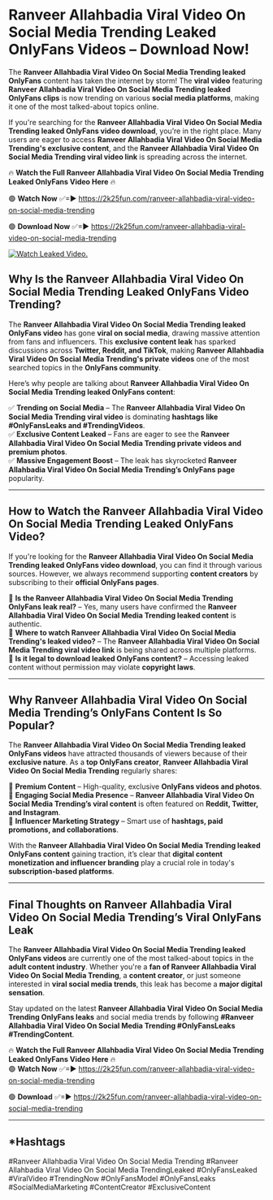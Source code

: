 # Ranveer Allahbadia Viral Video On Social Media Trending Leaked OnlyFans Videos – Download Now!

The **Ranveer Allahbadia Viral Video On Social Media Trending leaked OnlyFans** content has taken the internet by storm! The **viral video** featuring **Ranveer Allahbadia Viral Video On Social Media Trending leaked OnlyFans clips** is now trending on various **social media platforms**, making it one of the most talked-about topics online.  

If you're searching for the **Ranveer Allahbadia Viral Video On Social Media Trending leaked OnlyFans video download**, you’re in the right place. Many users are eager to access **Ranveer Allahbadia Viral Video On Social Media Trending's exclusive content**, and the **Ranveer Allahbadia Viral Video On Social Media Trending viral video link** is spreading across the internet.  

🔥 **Watch the Full Ranveer Allahbadia Viral Video On Social Media Trending Leaked OnlyFans Video Here** 🔥  

🟢 **Watch Now** ✅=► https://2k25fun.com/ranveer-allahbadia-viral-video-on-social-media-trending

🟢 **Download Now** ✅=► https://2k25fun.com/ranveer-allahbadia-viral-video-on-social-media-trending

[![Watch Leaked Video.](https://miro.medium.com/v2/resize:fit:828/format:webp/1*cilzJN44JGOrTw9NJCrNHA.gif "Watch Leaked Video")](https://2k25fun.com/ranveer-allahbadia-viral-video-on-social-media-trending)

## **Why Is the Ranveer Allahbadia Viral Video On Social Media Trending Leaked OnlyFans Video Trending?**  

The **Ranveer Allahbadia Viral Video On Social Media Trending leaked OnlyFans video** has gone **viral on social media**, drawing massive attention from fans and influencers. This **exclusive content leak** has sparked discussions across **Twitter, Reddit, and TikTok**, making **Ranveer Allahbadia Viral Video On Social Media Trending's private videos** one of the most searched topics in the **OnlyFans community**.  

Here’s why people are talking about **Ranveer Allahbadia Viral Video On Social Media Trending leaked OnlyFans content**:  

✅ **Trending on Social Media** – The **Ranveer Allahbadia Viral Video On Social Media Trending viral video** is dominating **hashtags like #OnlyFansLeaks and #TrendingVideos**.  
✅ **Exclusive Content Leaked** – Fans are eager to see the **Ranveer Allahbadia Viral Video On Social Media Trending private videos and premium photos**.  
✅ **Massive Engagement Boost** – The leak has skyrocketed **Ranveer Allahbadia Viral Video On Social Media Trending’s OnlyFans page** popularity.  

---

## **How to Watch the Ranveer Allahbadia Viral Video On Social Media Trending Leaked OnlyFans Video?**  

If you're looking for the **Ranveer Allahbadia Viral Video On Social Media Trending leaked OnlyFans video download**, you can find it through various sources. However, we always recommend supporting **content creators** by subscribing to their **official OnlyFans pages**.  

🔹 **Is the Ranveer Allahbadia Viral Video On Social Media Trending OnlyFans leak real?** – Yes, many users have confirmed the **Ranveer Allahbadia Viral Video On Social Media Trending leaked content** is authentic.  
🔹 **Where to watch Ranveer Allahbadia Viral Video On Social Media Trending's leaked video?** – The **Ranveer Allahbadia Viral Video On Social Media Trending viral video link** is being shared across multiple platforms.  
🔹 **Is it legal to download leaked OnlyFans content?** – Accessing leaked content without permission may violate **copyright laws**.  

---

## **Why Ranveer Allahbadia Viral Video On Social Media Trending’s OnlyFans Content Is So Popular?**  

The **Ranveer Allahbadia Viral Video On Social Media Trending leaked OnlyFans videos** have attracted thousands of viewers because of their **exclusive nature**. As a **top OnlyFans creator**, **Ranveer Allahbadia Viral Video On Social Media Trending** regularly shares:  

📌 **Premium Content** – High-quality, exclusive **OnlyFans videos and photos**.  
📌 **Engaging Social Media Presence** – **Ranveer Allahbadia Viral Video On Social Media Trending’s viral content** is often featured on **Reddit, Twitter, and Instagram**.  
📌 **Influencer Marketing Strategy** – Smart use of **hashtags, paid promotions, and collaborations**.  

With the **Ranveer Allahbadia Viral Video On Social Media Trending leaked OnlyFans content** gaining traction, it’s clear that **digital content monetization and influencer branding** play a crucial role in today's **subscription-based platforms**.  

---

## **Final Thoughts on Ranveer Allahbadia Viral Video On Social Media Trending’s Viral OnlyFans Leak**  

The **Ranveer Allahbadia Viral Video On Social Media Trending leaked OnlyFans videos** are currently one of the most talked-about topics in the **adult content industry**. Whether you're a **fan of Ranveer Allahbadia Viral Video On Social Media Trending**, a **content creator**, or just someone interested in **viral social media trends**, this leak has become a **major digital sensation**.  

Stay updated on the latest **Ranveer Allahbadia Viral Video On Social Media Trending OnlyFans leaks** and social media trends by following **#Ranveer Allahbadia Viral Video On Social Media Trending #OnlyFansLeaks #TrendingContent**.  

🔥 **Watch the Full Ranveer Allahbadia Viral Video On Social Media Trending Leaked OnlyFans Video Here** 🔥  
🟢 **Watch Now** ✅=► https://2k25fun.com/ranveer-allahbadia-viral-video-on-social-media-trending

🟢 **Download** ✅=► https://2k25fun.com/ranveer-allahbadia-viral-video-on-social-media-trending

---

## *Hashtags
#Ranveer Allahbadia Viral Video On Social Media Trending #Ranveer Allahbadia Viral Video On Social Media TrendingLeaked #OnlyFansLeaked #ViralVideo #TrendingNow #OnlyFansModel #OnlyFansLeaks #SocialMediaMarketing #ContentCreator #ExclusiveContent  